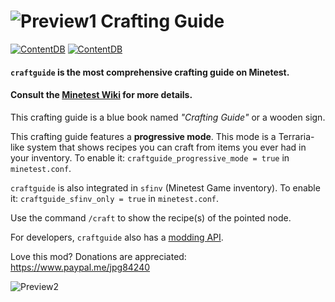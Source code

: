 # ![Preview1](http://i.imgur.com/fIPNYkb.png) Crafting Guide

[![ContentDB](https://content.minetest.net/packages/jp/craftguide/shields/title/)](https://content.minetest.net/packages/jp/craftguide/) [![ContentDB](https://content.minetest.net/packages/jp/craftguide/shields/downloads/)](https://content.minetest.net/packages/jp/craftguide/)

#### `craftguide` is the most comprehensive crafting guide on Minetest.
#### Consult the [Minetest Wiki](http://wiki.minetest.net/Crafting_guide) for more details.

This crafting guide is a blue book named *"Crafting Guide"* or a wooden sign.

This crafting guide features a **progressive mode**.
This mode is a Terraria-like system that shows recipes you can craft
from items you ever had in your inventory. To enable it: `craftguide_progressive_mode = true` in `minetest.conf`.

`craftguide` is also integrated in `sfinv` (Minetest Game inventory). To enable it:
`craftguide_sfinv_only = true` in `minetest.conf`.

Use the command `/craft` to show the recipe(s) of the pointed node.

For developers, `craftguide` also has a [modding API](https://github.com/minetest-mods/craftguide/blob/master/API.md).

Love this mod? Donations are appreciated: https://www.paypal.me/jpg84240


![Preview2](https://i.imgur.com/JllwFGg.png)
